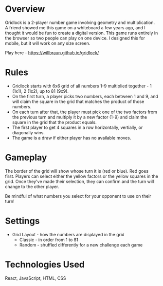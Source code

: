 # Overview

Gridlock is a 2-player number game involving geometry and multiplication. A friend showed me this game on a whiteboard a few years ago, and I thought it would be fun to create a digital version. This game runs entirely in the browser so two people can play on one device. I designed this for mobile, but it will work on any size screen. 

Play here - https://willbraun.github.io/gridlock/

# Rules

- Gridlock starts with 6x6 grid of all numbers 1-9 multiplied together - 1 (1x1), 2 (1x2), up to 81 (9x9).
- On the first turn, a player picks two numbers, each between 1 and 9, and will claim the square in the grid that matches the product of those numbers. 
- On each turn after that, the player must pick one of the two factors from the previous turn and multiply it by a new factor (1-9) and claim the square in the grid that the product equals. 
- The first player to get 4 squares in a row horizontally, vertially, or diagonally wins. 
- The game is a draw if either player has no available moves. 

# Gameplay

The border of the grid will show whose turn it is (red or blue). Red goes first. Players can select either the yellow factors or the yellow squares in the grid. Once they've made their selection, they can confirm and the turn will change to the other player. 

Be mindful of what numbers you select for your opponent to use on their turn!

# Settings

- Grid Layout - how the numbers are displayed in the grid
    - Classic - in order from 1 to 81
    - Random - shuffled differently for a new challenge each game

# Technologies Used

React, JavaScript, HTML, CSS
